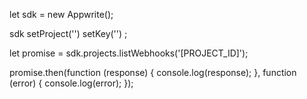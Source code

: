 let sdk = new Appwrite();

sdk
    setProject('')
    setKey('')
;

let promise = sdk.projects.listWebhooks('[PROJECT_ID]');

promise.then(function (response) {
    console.log(response);
}, function (error) {
    console.log(error);
});